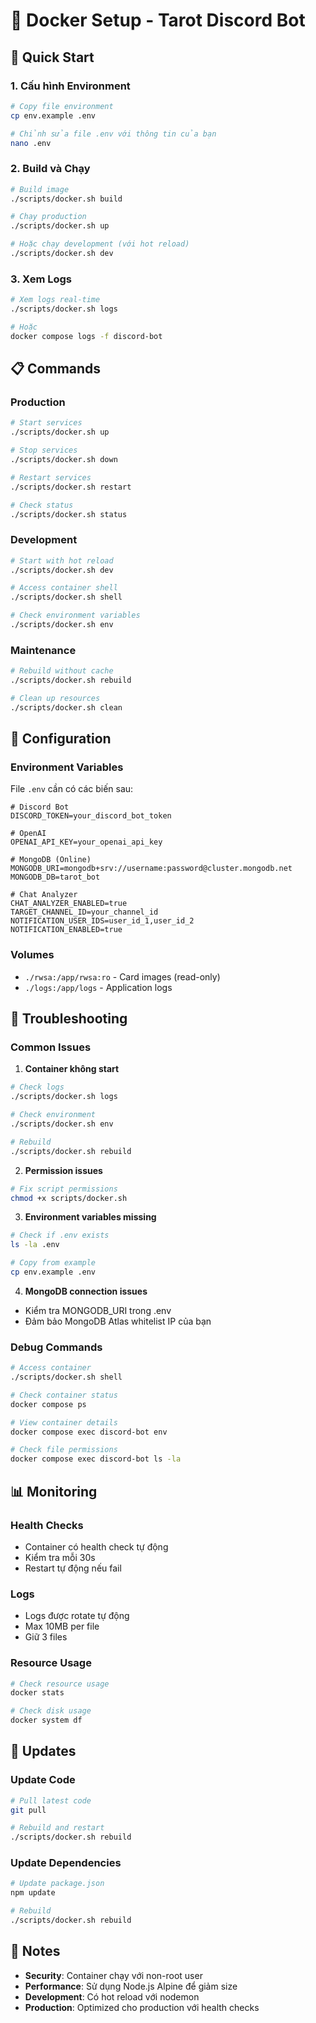 # 🐳 Docker Setup - Tarot Discord Bot

## 🚀 Quick Start

### 1. Cấu hình Environment
```bash
# Copy file environment
cp env.example .env

# Chỉnh sửa file .env với thông tin của bạn
nano .env
```

### 2. Build và Chạy
```bash
# Build image
./scripts/docker.sh build

# Chạy production
./scripts/docker.sh up

# Hoặc chạy development (với hot reload)
./scripts/docker.sh dev
```

### 3. Xem Logs
```bash
# Xem logs real-time
./scripts/docker.sh logs

# Hoặc
docker compose logs -f discord-bot
```

## 📋 Commands

### Production
```bash
# Start services
./scripts/docker.sh up

# Stop services  
./scripts/docker.sh down

# Restart services
./scripts/docker.sh restart

# Check status
./scripts/docker.sh status
```

### Development
```bash
# Start with hot reload
./scripts/docker.sh dev

# Access container shell
./scripts/docker.sh shell

# Check environment variables
./scripts/docker.sh env
```

### Maintenance
```bash
# Rebuild without cache
./scripts/docker.sh rebuild

# Clean up resources
./scripts/docker.sh clean
```

## 🔧 Configuration

### Environment Variables
File `.env` cần có các biến sau:

```env
# Discord Bot
DISCORD_TOKEN=your_discord_bot_token

# OpenAI
OPENAI_API_KEY=your_openai_api_key

# MongoDB (Online)
MONGODB_URI=mongodb+srv://username:password@cluster.mongodb.net
MONGODB_DB=tarot_bot

# Chat Analyzer
CHAT_ANALYZER_ENABLED=true
TARGET_CHANNEL_ID=your_channel_id
NOTIFICATION_USER_IDS=user_id_1,user_id_2
NOTIFICATION_ENABLED=true
```

### Volumes
- `./rwsa:/app/rwsa:ro` - Card images (read-only)
- `./logs:/app/logs` - Application logs

## 🐛 Troubleshooting

### Common Issues

1. **Container không start**
```bash
# Check logs
./scripts/docker.sh logs

# Check environment
./scripts/docker.sh env

# Rebuild
./scripts/docker.sh rebuild
```

2. **Permission issues**
```bash
# Fix script permissions
chmod +x scripts/docker.sh
```

3. **Environment variables missing**
```bash
# Check if .env exists
ls -la .env

# Copy from example
cp env.example .env
```

4. **MongoDB connection issues**
- Kiểm tra MONGODB_URI trong .env
- Đảm bảo MongoDB Atlas whitelist IP của bạn

### Debug Commands
```bash
# Access container
./scripts/docker.sh shell

# Check container status
docker compose ps

# View container details
docker compose exec discord-bot env

# Check file permissions
docker compose exec discord-bot ls -la
```

## 📊 Monitoring

### Health Checks
- Container có health check tự động
- Kiểm tra mỗi 30s
- Restart tự động nếu fail

### Logs
- Logs được rotate tự động
- Max 10MB per file
- Giữ 3 files

### Resource Usage
```bash
# Check resource usage
docker stats

# Check disk usage
docker system df
```

## 🔄 Updates

### Update Code
```bash
# Pull latest code
git pull

# Rebuild and restart
./scripts/docker.sh rebuild
```

### Update Dependencies
```bash
# Update package.json
npm update

# Rebuild
./scripts/docker.sh rebuild
```

## 📝 Notes

- **Security**: Container chạy với non-root user
- **Performance**: Sử dụng Node.js Alpine để giảm size
- **Development**: Có hot reload với nodemon
- **Production**: Optimized cho production với health checks
